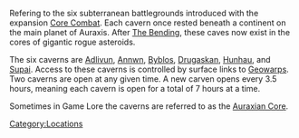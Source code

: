 Refering to the six subterranean battlegrounds introduced with the
expansion [Core Combat](Core_Combat "wikilink"). Each cavern once rested
beneath a continent on the main planet of Auraxis. After [The
Bending](The_Bending "wikilink"), these caves now exist in the cores of
gigantic rogue asteroids.

The six caverns are [Adlivun](Adlivun "wikilink"),
[Annwn](Annwn "wikilink"), [Byblos](Byblos "wikilink"),
[Drugaskan](Drugaskan "wikilink"), [Hunhau](Hunhau "wikilink"), and
[Supai](Supai "wikilink"). Access to these caverns is controlled by
surface links to [Geowarps](Geowarp "wikilink"). Two caverns are open at
any given time. A new carven opens every 3.5 hours, meaning each cavern
is open for a total of 7 hours at a time.

Sometimes in Game Lore the caverns are referred to as the [Auraxian
Core](Auraxian_Core "wikilink").

[Category:Locations](Category:Locations "wikilink")